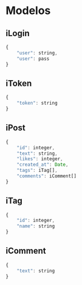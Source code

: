 # Modelos

## iLogin

```javascript
{
    "user": string,
    "user": pass
}
```

## iToken

```javascript
{
    "token": string
}
```

## iPost

```javascript
{
    "id": integer,
    "text": string,
    "likes": integer,
    "created_at": Date,
    "tags": iTag[],
    "comments": iComment[]
}
```

## iTag

```javascript
{
    "id": integer,
    "name": string
}
```

## iComment

```javascript
{
    "text": string
}
```